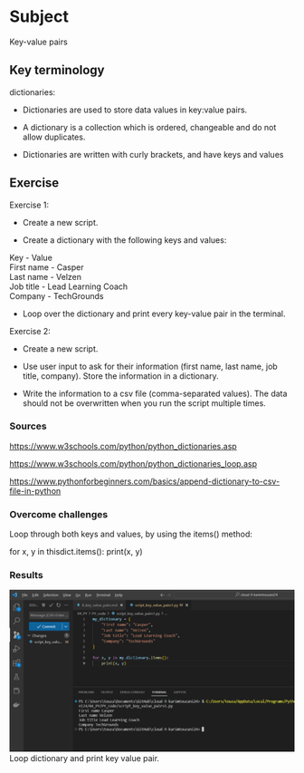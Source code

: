 # Subject
Key-value pairs

## Key terminology
dictionaries:  
- Dictionaries are used to store data values in key:value pairs.  

- A dictionary is a collection which is ordered, changeable and do not allow duplicates.  

- Dictionaries are written with curly brackets, and have keys and values

## Exercise
Exercise 1:  

- Create a new script.  

- Create a dictionary with the following keys and values:  

Key - Value  
First name - Casper  
Last name - Velzen  
Job title - Lead Learning Coach  
Company - TechGrounds  

- Loop over the dictionary and print every key-value pair in the terminal.  

Exercise 2:  

- Create a new script.  

- Use user input to ask for their information (first name, last name, job title, company). Store the information in a dictionary.  

- Write the information to a csv file (comma-separated values). The data should not be overwritten when you run the script multiple times.


### Sources
https://www.w3schools.com/python/python_dictionaries.asp  

https://www.w3schools.com/python/python_dictionaries_loop.asp  

https://www.pythonforbeginners.com/basics/append-dictionary-to-csv-file-in-python


### Overcome challenges
Loop through both keys and values, by using the items() method:

for x, y in thisdict.items():
  print(x, y)

### Results
![loop dictionary and print key value pair](https://github.com/Techgrounds-Cloud-9/cloud-9-karimtouzani24/blob/ab0bf18f784ccfa64207902a7c4a21e0f50cd47a/00_includes/PY/result_KeyPair1.png)  
Loop dictionary and print key value pair.  

